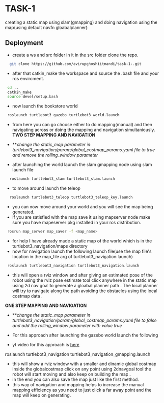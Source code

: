 
# TASK-1
creating a static map using slam(gmapping) and doing navigation using the map(using default navfn gloabalplanner) 



## Deployment

- create a ws and src folder in it in the src folder clone the repo.

```bash
  git clone https://github.com/avirupghoshiitmandi/task-1-.git
```
- after that catkin_make the workspace and source the .bash file and your ros enviroment.
```bash
 cd ..
 catkin_make
 source devel/setup.bash
 ```
 - now launch the bookstore world 
 ```bash 
  roslaunch turtlebot3_gazebo turtlebot3_world.launch
 ```
 - from here you can go choose either to do mapping(manual) and then navigating across or doing the mapping and navigation simultaniously.
**TWO STEP MAPPING AND NAVIGATION**

- ***change the static_map parameter in turtlebot3_navigation/param/global_costmap_params.yaml file to true and remove the rolling_window parameter*
- after launching the world launch the slam gmapping node using slam launch file
```bash
  roslaunch turtlebot3_slam turtlebot3_slam.launch
  ```
- to move around launch the teleop
```bash
  roslaunch turtlebot3_teleop turtlebot3_teleop_key.launch
  ```
  - you can now move around your world and you will see the map being generated.
  - if you are satisfied with the map save it using mapserver node make sure you have mapeserver pkg installed in your ros distribution.
  ```bash
   rosrun map_server map_saver -f <map_name>
   ```

   - for help I have already made a static map of the world which is in the turtlebot3_navigation/maps directory
   - now for navigation launch the following launch file(use the map file's location in the map_file arg of turtlebot3_navigation.launch)
   ```bash
    roslaunch turtlebot3_navigation turtlebot3_navigation.launch
   ```
   - this will open a rviz window and after giving an estimated pose of the robot using the rviz pose estimate tool click anywhere in the static map using 2d nav goal to generate a gloabal planner path . The local planner will try to navigate along the path avoiding the obstacles using the local costmap data .
    
**ONE STEP MAPPING AND NAVIGATION**

- ***change the static_map parameter in turtlebot3_navigation/param/global_costmap_params.yaml file to false and add the rolling_window parameter with value true*
- For this approach after launching the gazebo world launch the following

- yt video for this approach is [here](https://www.youtube.com/watch?v=u2xmxfuysww&ab_channel=AvirupGhosh)

 roslaunch turtlebot3_navigation turtlebot3_navigation_gmapping.launch
 
 - this will show a rviz window with a smaller and dinamic global costmap inside the globalcostmap click on any point using 2dnavgoal tool the robot will start moving and also keep on building the map .
 - in the end you can also save the map just like the first method.
 - this way of navigation and mapping helps to increase the manual mapping efficiency as you need to just click a far away point and the map will keep on generating.
